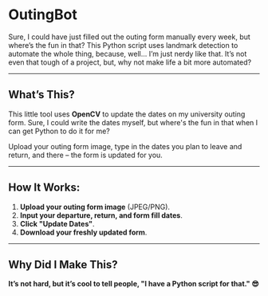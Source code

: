# **OutingBot** 

Sure, I could have just filled out the outing form manually every week, but where’s the fun in that? This Python script uses landmark detection to automate the whole thing, because, well... I’m just nerdy like that. It’s not even that tough of a project, but, why not make life a bit more automated?

---

## **What’s This?**

This little tool uses **OpenCV** to update the dates on my university outing form. Sure, I could write the dates myself, but where's the fun in that when I can get Python to do it for me? 

Upload your outing form image, type in the dates you plan to leave and return, and there – the form is updated for you. 

---

## **How It Works:**

1. **Upload your outing form image** (JPEG/PNG).
2. **Input your departure, return, and form fill dates**.
3. **Click "Update Dates"**.
4. **Download your freshly updated form**.

---

## **Why Did I Make This?**

**It’s not hard, but it’s cool to tell people, "I have a Python script for that." 😎**
